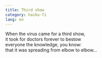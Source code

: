 ```yaml
---
title: Third show
category: haiku-fi
lang: en
---
```


When the virus came for a third show,    
it took for doctors forever to bestow    
everyone the knowledge, you know:    
that it was spreading from elbow to elbow...
